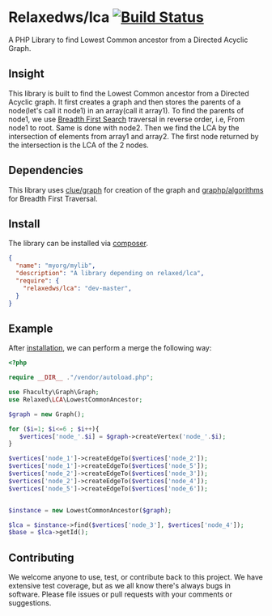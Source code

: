 # Relaxedws/lca [![Build Status](https://travis-ci.org/relaxedws/merge.svg?branch=master)](https://travis-ci.org/relaxedws/merge)

A PHP Library to find Lowest Common ancestor from a Directed Acyclic Graph.

## Insight

This library is built to find the Lowest Common ancestor from a Directed Acyclic graph. It first creates a graph and then stores the parents of
a node(let's call it node1) in an array(call it array1). To find the parents of node1, we use [Breadth First Search](#) traversal in reverse order,
i.e, From node1 to root. Same is done with node2. Then we find the LCA by the intersection of elements from array1 and array2. The first node returned
by the intersection is the LCA of the 2 nodes.

## Dependencies

This library uses [clue/graph](https://github.com/clue/graph) for creation of the graph and [graphp/algorithms](https://github.com/graphp/algorithms)
for Breadth First Traversal.

## Install

The library can be installed via [composer](http://getcomposer.org).

````JSON
{
  "name": "myorg/mylib",
  "description": "A library depending on relaxed/lca",
  "require": {
    "relaxedws/lca": "dev-master",
  }
}
````

## Example

After [installation](#install), we can perform a merge the following way:

````php
<?php

require __DIR__ ."/vendor/autoload.php";

use Fhaculty\Graph\Graph;
use Relaxed\LCA\LowestCommonAncestor;

$graph = new Graph();

for ($i=1; $i<=6 ; $i++){
   $vertices['node_'.$i] = $graph->createVertex('node_'.$i);
}

$vertices['node_1']->createEdgeTo($vertices['node_2']);
$vertices['node_1']->createEdgeTo($vertices['node_5']);
$vertices['node_2']->createEdgeTo($vertices['node_3']);
$vertices['node_2']->createEdgeTo($vertices['node_4']);
$vertices['node_5']->createEdgeTo($vertices['node_6']);


$instance = new LowestCommonAncestor($graph);

$lca = $instance->find($vertices['node_3'], $vertices['node_4']);
$base = $lca->getId();
````

## Contributing

We welcome anyone to use, test, or contribute back to this project.
We have extensive test coverage, but as we all know there's always bugs in software.
Please file issues or pull requests with your comments or suggestions.